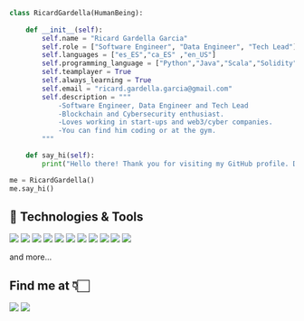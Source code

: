 ```python
class RicardGardella(HumanBeing):
    
    def __init__(self):
        self.name = "Ricard Gardella Garcia"
        self.role = ["Software Engineer", "Data Engineer", "Tech Lead"]
        self.languages = ["es_ES","ca_ES" ,"en_US"]
        self.programming_language = ["Python","Java","Scala","Solidity", "GO"]
        self.teamplayer = True
        self.always_learning = True
        self.email = "ricard.gardella.garcia@gmail.com"
        self.description = """
            -Software Engineer, Data Engineer and Tech Lead
            -Blockchain and Cybersecurity enthusiast. 
            -Loves working in start-ups and web3/cyber companies.
            -You can find him coding or at the gym.
        """

    def say_hi(self):
        print("Hello there! Thank you for visiting my GitHub profile. Don't hesitate to contact me!")

me = RicardGardella()
me.say_hi()
```

## 🔧 Technologies & Tools

![](https://img.shields.io/badge/OS-macOS-blue)
![](https://img.shields.io/badge/Editor-VS__Code-blue)
![](https://img.shields.io/badge/Shell-Bash-blue)
![](https://img.shields.io/badge/Shell-ZSH-blue)
![](https://img.shields.io/badge/BBDD-SQL-blue)
![](https://img.shields.io/badge/BBDD-NoSQL-blue)
![](https://img.shields.io/badge/Cloud-GCP-blue)
![](https://img.shields.io/badge/Cloud-Azure-blue)
![](https://img.shields.io/badge/Cloud-AWS-blue)
![](https://img.shields.io/badge/Tools-Kubernetes-blue)
![](https://img.shields.io/badge/Tools-Terraform-blue)

and more...

## Find me at 👇🏻 
[![](https://img.shields.io/badge/LinkedIn-RicardGardella-informational?style=for-the-badge&logo=LinkedIn)](https://www.linkedin.com/in/ricard-gardella-garcia/)
[![](https://img.shields.io/badge/Email-ricardgardellagarcia@gmail.com-green?style=for-the-badge&logo=Gmail)](mailto:ricardgardellagarcia@gmail.com)


